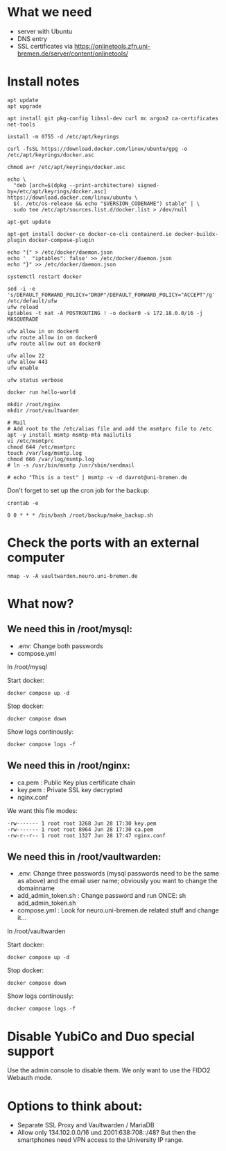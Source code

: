 # What we need

* server with Ubuntu
* DNS entry 
* SSL certificates via https://onlinetools.zfn.uni-bremen.de/server/content/onlinetools/


# Install notes

```
apt update
apt upgrade

apt install git pkg-config libssl-dev curl mc argon2 ca-certificates net-tools

install -m 0755 -d /etc/apt/keyrings

curl -fsSL https://download.docker.com/linux/ubuntu/gpg -o /etc/apt/keyrings/docker.asc

chmod a+r /etc/apt/keyrings/docker.asc

echo \
  "deb [arch=$(dpkg --print-architecture) signed-by=/etc/apt/keyrings/docker.asc] https://download.docker.com/linux/ubuntu \
  $(. /etc/os-release && echo "$VERSION_CODENAME") stable" | \
  sudo tee /etc/apt/sources.list.d/docker.list > /dev/null

apt-get update

apt-get install docker-ce docker-ce-cli containerd.io docker-buildx-plugin docker-compose-plugin

echo "{" > /etc/docker/daemon.json
echo '  "iptables": false' >> /etc/docker/daemon.json 
echo "}" >> /etc/docker/daemon.json  

systemctl restart docker

sed -i -e 's/DEFAULT_FORWARD_POLICY="DROP"/DEFAULT_FORWARD_POLICY="ACCEPT"/g' /etc/default/ufw
ufw reload
iptables -t nat -A POSTROUTING ! -o docker0 -s 172.18.0.0/16 -j MASQUERADE

ufw allow in on docker0
ufw route allow in on docker0
ufw route allow out on docker0

ufw allow 22
ufw allow 443
ufw enable

ufw status verbose

docker run hello-world

mkdir /root/nginx
mkdir /root/vaultwarden

# Mail
# Add root to the /etc/alias file and add the msmtprc file to /etc
apt -y install msmtp msmtp-mta mailutils
vi /etc/msmtprc
chmod 644 /etc/msmtprc
touch /var/log/msmtp.log
chmod 666 /var/log/msmtp.log
# ln -s /usr/bin/msmtp /usr/sbin/sendmail

# echo "This is a test" | msmtp -v -d davrot@uni-bremen.de
```

Don't forget to set up the cron job for the backup:

```
crontab -e

0 0 * * * /bin/bash /root/backup/make_backup.sh
```

# Check the ports with an external computer

```
nmap -v -A vaultwarden.neuro.uni-bremen.de
```

# What now? 

## We need this in /root/mysql:

* .env: Change both passwords
* compose.yml

In /root/mysql

Start docker: 
```
docker compose up -d
```

Stop docker: 
```
docker compose down
```

Show logs continously:
```
docker compose logs -f
```

## We need this in /root/nginx:

* ca.pem : Public Key plus certificate chain
* key.pem : Private SSL key decrypted  
* nginx.conf

We want this file modes: 

```
-rw------- 1 root root 3268 Jun 28 17:30 key.pem
-rw------- 1 root root 8964 Jun 28 17:30 ca.pem
-rw-r--r-- 1 root root 1327 Jun 28 17:47 nginx.conf
```

## We need this in /root/vaultwarden:

* .env: Change three passwords (mysql passwords need to be the same as above) and the email user name; obviously you want to change the domainname
* add_admin_token.sh : Change password and run ONCE: sh add_admin_token.sh
* compose.yml : Look for neuro.uni-bremen.de related stuff and change it... 

In /root/vaultwarden

Start docker: 
```
docker compose up -d
```

Stop docker: 
```
docker compose down
```

Show logs continously:
```
docker compose logs -f
```

# Disable YubiCo and Duo special support

Use the admin console to disable them. We only want to use the FIDO2 Webauth mode. 

# Options to think about:

* Separate SSL Proxy and Vaultwarden / MariaDB
* Allow only 134.102.0.0/16 und 2001:638:708::/48? But then the smartphones need VPN access to the University IP range.
